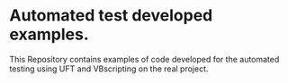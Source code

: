 # Automated test developed examples. 
This Repository contains examples of code developed for the automated testing using UFT and VBscripting on the real project. 

